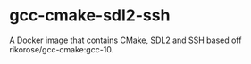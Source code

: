 # gcc-cmake-sdl2-ssh
A Docker image that contains CMake, SDL2 and SSH based off rikorose/gcc-cmake:gcc-10.
